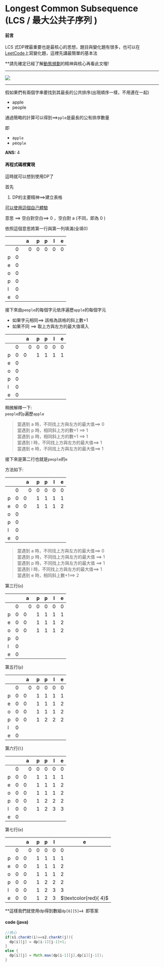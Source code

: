 # Longest Common Subsequence (LCS / 最大公共子序列 )

#### 前言

LCS 式DP裡最重要也是最核心的思想，題目與變化題有很多，也可以在[LeetCode](https://leetcode.com/problemset/)上寫變化題，這裡先講最簡單的基本法

**請先確定已經了解[動態規劃](https://github.com/archie0732/c-library/blob/main/algorithm/Dynamic%20Programming.md)的精神與核心再看此文喔!


***

![](https://i.pinimg.com/736x/82/c7/10/82c710d8aa511d0bdce46866c89c1fd4.jpg)  

***

假如果們有兩個字串要找到其最長的公共排序(出現順序一樣，不用連在一起)

* apple
* people

通過簡略的計算可以得到==>`pple`是最長的公有排序數量     

即
* a`pple`
* `p`eo`ple`

**ANS:** 4


#### 再程式碼裡實現

這時就可以想到使用DP了

首先
1. DP的主要精神==>建立表格

[可以使用這個自己體驗](https://alchemist-al.com/algorithms/longest-common-subsequence)


意思 ==> 空白對空白==> 0 ，空白對 a (不同，即為 0 )

依照這個意思將第一行與第一列填滿(全填0)

|     |     |   a |   p  |  p  |  l  |  e  |
|-----|-----|------|------|-----|-----|-----| 
|     |   0 |　0   | 0    | 0    |    0| 0    |
|  p  |    0 |      |     |      |     |     |
| e   |     0|      |     |      |     |     |
| o   |     0|      |     |      |     |     |
| p   |    0 |      |     |      |     |     |
| l   |     0|      |     |      |     |     |
| e   |     0|      |     |      |     |     |

接下來由`people`的每個字元依序遍歷`apple`的每個字元  
* 如果字元相同==> 該格為該格的斜上數+1
* 如果不同 ==> 取上方與左方的最大值填入

|     |     |   a |   p  |  p  |  l  |  e  |
|-----|-----|------|------|-----|-----|-----| 
|     |   0 |　0   | 0    | 0    |    0| 0    |
|  p  |    0 |     0 | 1     |     1 |  1    | 1     |
| e   |     0|      |     |      |     |     |
| o   |     0|      |     |      |     |     |
| p   |    0 |      |     |      |     |     |
| l   |     0|      |     |      |     |     |
| e   |     0|      |     |      |     |     |

稍微解釋一下:  
`people`的`p`遍歷`apple`  
>當遇到 a 時，不同找上方與左方的最大值==> 0  
>當遇到 p 時，相同斜上方的數+1 ==> 1  
>當遇到 p 時，相同斜上方的數+1 ==> 1  
>當遇到 l 時，不同找上方與左方的最大值==> 1  
>當遇到 e 時，不同找上方與左方的最大值==> 1


接下來是第二行也就是`people`的`e`  

方法如下:  

|     |     |   a |   p  |  p  |  l  |  e  |
|-----|-----|------|------|-----|-----|-----| 
|     |   0 |　0   | 0    | 0    |    0| 0    |
|  p  |    0 |     0 | 1     |     1 |  1    | 1     |
| e   |     0|     0 | 1    | 1     | 1    | 2    |
| o   |     0|      |     |      |     |     |
| p   |    0 |      |     |      |     |     |
| l   |     0|      |     |      |     |     |
| e   |     0|      |     |      |     |     |

>當遇到 a 時，不同找上方與左方的最大值==> 0   
>當遇到 p 時，不同找上方與左方的最大值 ==> 1  
>當遇到 p 時，不同找上方與左方的最大值 ==> 1  
>當遇到 l 時，不同找上方與左方的最大值==> 1  
>當遇到 e 時，相同斜上數+1==> 2


第三行(`o`)  

|     |     |   a |   p  |  p  |  l  |  e  |
|-----|-----|------|------|-----|-----|-----| 
|     |   0 |　0   | 0    | 0    |    0| 0    |
|  p  |    0 |     0 | 1     |     1 |  1    | 1     |
| e   |     0|     0 | 1    | 1     | 1    | 2    |
| o   |     0|   0   |  1   | 1     | 1    | 2    |
| p   |    0 |      |     |      |     |     |
| l   |     0|      |     |      |     |     |
| e   |     0|      |     |      |     |     |


第五行(`p`)  

|     |     |   a |   p  |  p  |  l  |  e  |
|-----|-----|------|------|-----|-----|-----| 
|     |   0 |　0   | 0    | 0    |    0| 0    |
|  p  |    0 |     0 | 1     |     1 |  1    | 1     |
| e   |     0|     0 | 1    | 1     | 1    | 2    |
| o   |     0|   0   | 1    |  1    | 1    | 2    |
| p   |    0 |     0 | 1    | 2     |  2   | 2    |
| l   |     0|      |     |      |     |     |
| e   |     0|      |     |      |     |     |

第六行(`l`)  

|     |     |   a |   p  |  p  |  l  |  e  |
|-----|-----|------|------|-----|-----|-----| 
|     |   0 |　0   | 0    | 0    |    0| 0    |
|  p  |    0 |     0 | 1     |     1 |  1    | 1     |
| e   |     0|     0 | 1    | 1     | 1    | 2    |
| o   |     0|   0   | 1    |  1    | 1    | 2    |
| p   |    0 |     0 | 1    | 2     |  2   | 2    |
| l   |     0|   0   | 1    | 2     | 3    |  3   |
| e   |     0|      |     |      |     |     |


第七行(`e`)  

|     |     |   a |   p  |  p  |  l  |  e  |
|-----|-----|------|------|-----|-----|-----| 
|     |   0 |　0   | 0    | 0    |    0| 0    |
|  p  |    0 |     0 | 1     |     1 |  1    | 1     |
| e   |     0|     0 | 1    | 1     | 1    | 2    |
| o   |     0|   0   | 1    |  1    | 1    | 2    |
| p   |    0 |     0 | 1    | 2     |  2   | 2    |
| l   |     0|   0   | 1    | 2     | 3    |  3   |
| e   |     0|   0   | 1    |  2    | 3    | $`\textcolor{red}{ 4}`$    |



**這樣我們就使用dp得到數組`dp[6][5]=4 `即答案  


#### code (java)  

```java
//核心
if(s1.charAt(i)==s2.charAt(j)){
  dp[i][j] = dp[i-1][j-1]+1;
}
else {
  dp[i][j] = Math.max(dp[i-1][j],dp[i][j-1]);
}
```

